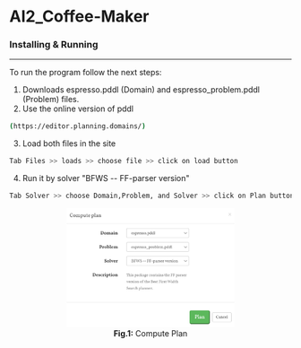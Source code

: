 # AI2_Coffee-Maker
### Installing & Running
----------------------

To run the program follow the next steps:

1) Downloads espresso.pddl (Domain) and espresso_problem.pddl (Problem) files.
2) Use the online version of pddl

```bash
(https://editor.planning.domains/)
```
3) Load both files in the site
```bash
Tab Files >> loads >> choose file >> click on load button
```
4) Run it by solver "BFWS -- FF-parser version"
```bash
Tab Solver >> choose Domain,Problem, and Solver >> click on Plan button
```
<p align="center">
    <img src="Images/solver.png?raw=true" alt="Fig.1: solver" width="300" style="display:inline-block; margin: 0 10px;" />
    <br />
    <strong>Fig.1:</strong> Compute Plan
</p>

